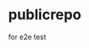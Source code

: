 # publicrepo
for e2e test












































































































































































































































































































































































































































































































































































































































































































































































































































































































































































































































































































































































































































































































































































































































































































































































































































































































































































































































































































































































































































































































































































































































